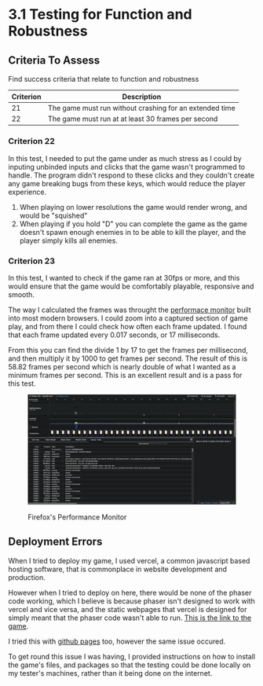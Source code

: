 # 3.1 Testing for Function and Robustness

## Criteria To Assess

Find success criteria that relate to function and robustness

| Criterion | Description                                             |
| --------- | ------------------------------------------------------- |
| 21        | The game must run without crashing for an extended time |
| 22        | The game must run at at least 30 frames per second      |

### Criterion 22

In this test, I needed to put the game under as much stress as I could by inputing unbinded inputs and clicks that the game wasn't programmed to handle. The program didn't respond to these clicks and they couldn't create any game breaking bugs from these keys, which would reduce the player experience.

1. When playing on lower resolutions the game would render wrong, and would be "squished"
2. When playing if you hold "D" you can complete the game as the game doesn't spawn enough enemies in to be able to kill the player, and the player simply kills all enemies.&#x20;

### Criterion 23

In this test, I wanted to check if the game ran at 30fps or more, and this would ensure that the game would be comfortably playable, responsive and smooth.&#x20;

The way I calculated the frames was throught the [performace monitor](https://share.firefox.dev/3Dpj70L) built into most modern browsers. I could zoom into a captured section of game play, and from there I could check how often each frame updated. I found that each frame updated every 0.017 seconds, or 17 milliseconds.

From this you can find the divide 1 by 17 to get the frames per millisecond, and then multiply it by 1000 to get frames per second. The result of this is 58.82 frames per second which is nearly double of what I wanted as a minimum frames per second. This is an excellent result and is a pass for this test.

<figure><img src="../.gitbook/assets/Screenshot 2022-09-13 at 11.46.08.png" alt=""><figcaption><p>Firefox's Performance Monitor</p></figcaption></figure>

## Deployment Errors

When I tried to deploy my game, I used vercel, a common javascript based hosting software, that is commonplace in website development and production.&#x20;

However when I tried to deploy on here, there would be none of the phaser code working, which I believe is because phaser isn't designed to work with vercel and vice versa, and the static webpages that vercel is designed for simply meant that the phaser code wasn't able to run. [This is the link to the game](http://phaser-game-version-2.vercel.app/).&#x20;

I tried this with [github pages](https://magicoo51889.github.io/Phaser-Game-Version-2/) too, however the same issue occured.&#x20;

To get round this issue I was having, I provided instructions on how to install the game's files, and packages so that the testing could be done locally on my tester's machines, rather than it being done on the internet.&#x20;
